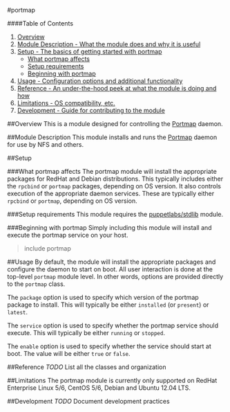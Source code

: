 #portmap

####Table of Contents

1. [Overview](#overview)
2. [Module Description - What the module does and why it is useful](#module-description)
3. [Setup - The basics of getting started with portmap](#setup)
    * [What portmap affects](#what-portmap-affects)
    * [Setup requirements](#setup-requirements)
    * [Beginning with portmap](#beginning-with-portmap)
4. [Usage - Configuration options and additional functionality](#usage)
5. [Reference - An under-the-hood peek at what the module is doing and how](#reference)
6. [Limitations - OS compatibility, etc.](#limitations)
7. [Development - Guide for contributing to the module](#development)

##Overview
This is a module designed for controlling the [Portmap][wikipedia] daemon.

##Module Description
This module installs and runs the [Portmap][wikipedia] daemon for use by NFS and others.

##Setup

###What portmap affects
The portmap module will install the appropriate packages for RedHat and Debian distributions.
This typically includes either the `rpcbind` or `portmap` packages, depending on OS version.
It also controls execution of the appropriate daemon services.  These are typically either
`rpcbind` or `portmap`, depending on OS version.

###Setup requirements
This module requires the [puppetlabs/stdlib][stdlib] module.

###Beginning with portmap
Simply including this module will install and execute the portmap service on your host.

> include portmap

##Usage
By default, the module will install the appropriate packages and configure the daemon to start on boot.
All user interaction is done at the top-level `portmap` module level.  In other words, options are
provided directly to the `portmap` class.

The `package` option is used to specify which version of the portmap package to install.  This will
typically be either `installed` (or `present`) or `latest`.

The `service` option is used to specify whether the portmap service should execute.  This will typically
be either `running` or `stopped`.

The `enable` option is used to specify whether the service should start at boot.  The value will be
either `true` or `false`.

##Reference
_TODO_ List all the classes and organization

##Limitations
The portmap module is currently only supported on RedHat Enterprise Linux 5/6, CentOS 5/6, Debian and
Ubuntu 12.04 LTS.

##Development
_TODO_ Document development practices

[wikipedia]: http://en.wikipedia.org/wiki/Portmap "Portmap - Wikipedia, the free encyclopedia"
[stdlib]: http://forge.puppetlabs.com/puppetlabs/stdlib "puppetlabs/stdlib - Puppet Forge"

